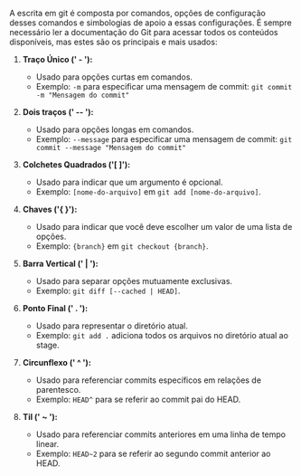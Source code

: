 A escrita em git é composta por comandos, opções de configuração desses comandos e simbologias de apoio a essas configurações. É sempre necessário ler a documentação do Git para acessar todos os conteúdos disponíveis, mas estes são os principais e mais usados:

1. **Traço Único (' - '):**

	- Usado para opções curtas em comandos.
	- Exemplo: `-m` para especificar uma mensagem de commit: `git commit -m "Mensagem do commit"`

2. **Dois traços (' -- '):**

	- Usado para opções longas em comandos.
	- Exemplo: `--message` para especificar uma mensagem de commit: `git commit --message "Mensagem do commit"`

3. **Colchetes Quadrados ('[ ]'):**

	- Usado para indicar que um argumento é opcional.
	- Exemplo: `[nome-do-arquivo]` em `git add [nome-do-arquivo]`.

4. **Chaves ('{ }'):**

	- Usado para indicar que você deve escolher um valor de uma lista de opções.
	- Exemplo: `{branch}` em `git checkout {branch}`.

5. **Barra Vertical (' | '):**

	- Usado para separar opções mutuamente exclusivas.
	- Exemplo: `git diff [--cached | HEAD]`.

6. **Ponto Final (' . '):**

	- Usado para representar o diretório atual.
	- Exemplo: `git add .` adiciona todos os arquivos no diretório atual ao stage.

7. **Circunflexo (' ^ '):**

	- Usado para referenciar commits específicos em relações de parentesco.
	- Exemplo: `HEAD^` para se referir ao commit pai do HEAD.

8. **Til (' ~ '):**

	- Usado para referenciar commits anteriores em uma linha de tempo linear.
	- Exemplo: `HEAD~2` para se referir ao segundo commit anterior ao HEAD.